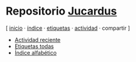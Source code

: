 # Repositorio [Jucardus](https://jucardus.github.io)
[ [inicio](https://github.com/jucardus/jucardus.github.io/blob/main/index.md) · [índice](https://github.com/jucardus/jucardus.github.io/blob/main/25/10/23/indice-alfabetico.md) · [etiquetas](https://github.com/jucardus/jucardus.github.io/blob/main/25/10/23/etiquetas-todas.md) · [actividad](https://github.com/jucardus/jucardus.github.io/blob/main/25/10/23/actividad-reciente.md) · compartir ]

* [Actividad reciente](https://github.com/jucardus/jucardus.github.io/blob/main/25/10/23/actividad-reciente.md)
* [Etiquetas todas](https://github.com/jucardus/jucardus.github.io/blob/main/25/10/23/etiquetas-todas.md)
* [Índice alfabético](https://github.com/jucardus/jucardus.github.io/blob/main/25/10/23/indice-alfabetico.md)
